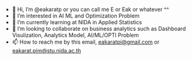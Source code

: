 - 👋 Hi, I’m @eakaratp or you can call me E or Eak or whatever ^^
- 👀 I’m interested in AI ML and Optimization Problem
- 🌱 I’m currently learning at NIDA in Applied Statistics
- 💞️ I’m looking to collaborate on business analytics such as Dashboard Visulization, Analytics Model, AI/ML/OPTI Problem
- 📫 How to reach me by this email, eakaratpi@gmail.com or eakarat.pim@stu.nida.ac.th

<!---
eakaratp/eakaratp is a ✨ special ✨ repository because its `README.md` (this file) appears on your GitHub profile.
You can click the Preview link to take a look at your changes.
--->
